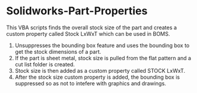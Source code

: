 # Solidworks-Part-Properties
This VBA scripts finds the overall stock size of the part and creates a custom property called Stock LxWxT which can be used in BOMS. 

1. Unsuppresses the bounding box feature and uses the bounding box to get the stock dimensions of a part.  
2. If the part is sheet metal, stock size is pulled from the flat pattern and a cut list folder is created. 
3. Stock size is then added as a custom property called STOCK LxWxT.
4. After the stock size custom property is added, the bounding box is suppressed so as not to intefere with graphics and drawings.
